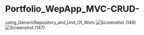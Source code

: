 # Portfolio_WepApp_MVC-CRUD-
using_GenericRepository_and_Unit_Of_Work
![Screenshot (146)](https://user-images.githubusercontent.com/100625708/204361287-5a0e090a-7a2b-41e9-a3f9-e5d9d4b9e227.png)
![Screenshot (147)](https://user-images.githubusercontent.com/100625708/204361697-0dd20b60-cf68-4797-a29b-2f4a2d1a9410.png)
